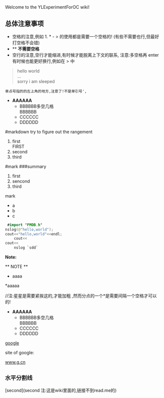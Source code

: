 Welcome to the YLExperimentForOC wiki!

## 总体注意事项

- 空格的注意,例如 1. * - > 的使用都是需要一个空格的! (有些不需要也行,但最好打空格不会错)
- ** **不需要空格**
- 空行的注意,空行才能缩进,有时候才能脱离上下文的联系, 注意:多空格再 enter 有时候也能更好换行,例如在 > 中

> hello world   
> ...   
> sorry  i am sleeped   

` 单点号指的的左上角的地方,注意了!不是单引号', `

* **AAAAAA**
  * BBBBBB多空几格       
    BBBBBB
  * CCCCCC
  * DDDDDD


#markdown 
try to figure out the rangement

1. first   
   FIRST
2. second
3. third

#mark
###summary

1. first
2. sencond
3. third

mark

- a
- b
- c


```swift
 #import "FMDB.h"
nslog(@"hello,world");
cout<<"hello,world"<<endl;
    cout<<
cout<<
    nslog `sdd`
```

**Note:**

** NOTE  **

* aaaa

*aaaaa

//注:星星是需要紧挨这的,才能加粗 ,然而分点的一个*是需要间隔一个空格才可以的!

* **AAAAAA**
  * BBBBBB多空几格       
    BBBBBB
  * CCCCCC
  * DDDDDD

[google](g.cn)

site of google:

 www.g.cn


`水平分割线`
-----------
[second](second 注:这是wiki里面的,链接不到read.me的)
